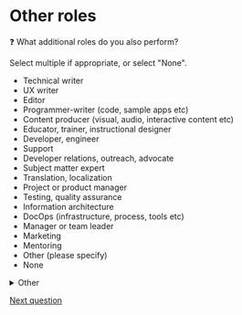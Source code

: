# Other roles

:question: What additional roles do you also perform?

Select multiple if appropriate, or select "None".

- Technical writer
- UX writer
- Editor
- Programmer-writer (code, sample apps etc)
- Content producer (visual, audio, interactive content etc)
- Educator, trainer, instructional designer
- Developer, engineer
- Support
- Developer relations, outreach, advocate
- Subject matter expert
- Translation, localization
- Project or product manager
- Testing, quality assurance
- Information architecture
- DocOps (infrastructure, process, tools etc)
- Manager or team leader
- Marketing
- Mentoring
- Other (please specify)
- None

<details>
	<summary>Other</summary>
	Please specify any other additional roles:
</details>

[Next question](./A_5_team_breakdown.md)